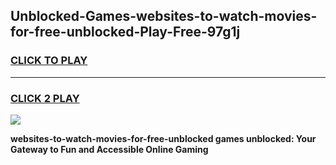 
## Unblocked-Games-websites-to-watch-movies-for-free-unblocked-Play-Free-97g1j
<h3>
<a href="https://premium76.site?title=websites-to-watch-movies-for-free-unblocked&ref=12A">CLICK TO PLAY</a></h3>
<hr>

<h3>
<a href="https://premium76.site?title=websites-to-watch-movies-for-free-unblocked&ref=12A">CLICK 2 PLAY</a>
  
</h3>

<a href="https://premium76.site?title=websites-to-watch-movies-for-free-unblocked&ref=12A"><img src="https://clearcache.store/games.png"></a>


**websites-to-watch-movies-for-free-unblocked games unblocked: Your Gateway to Fun and Accessible Online Gaming**
